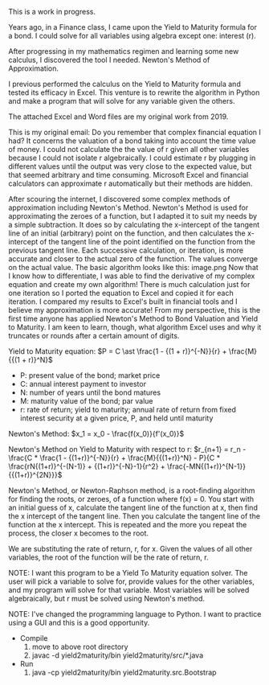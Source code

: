 This is a work in progress.

Years ago, in a Finance class, I came upon the Yield to Maturity formula for a bond.  I could solve for all variables using
algebra except one: interest (r).

After progressing in my mathematics regimen and learning some new calculus, I discovered the tool I needed.
Newton's Method of Approximation.

I previous performed the calculus on the Yield to Maturity formula and tested its efficacy in Excel.
This venture is to rewrite the algorithm in Python and make a program that will solve for any variable given the others.

The  attached Excel and Word files are my original work from 2019.

This is my original email:
Do you remember that complex financial equation I had?  It concerns the valuation of a bond taking into account the time value of money.  I could not calculate the the value of r given all other variables because I could not isolate r algebraically.  I could estimate r by plugging in different values until the output was very close to the expected value, but that seemed arbitrary and time consuming.  Microsoft Excel and financial calculators can approximate r automatically but their methods are hidden.

After scouring the internet, I discovered some complex methods of approximation including Newton's Method.  Newton's Method is used for approximating the zeroes of a function, but I adapted it to suit my needs by a simple subtraction.  It does so by calculating the x-intercept of the tangent line of an initial (arbitrary) point on the function, and then calculates the x-intercept of the tangent line of the point identified on the function from the previous tangent line.  Each successive calculation, or iteration, is more accurate and closer to the actual zero of the function.  The values converge on the actual value.  The basic algorithm looks like this:
image.png
Now that I know how to differentiate, I was able to find the derivative of my complex equation and create my own algorithm!  There is much calculation just for one iteration so I ported the equation to Excel and copied it for each iteration.  I compared my results to Excel's built in financial tools and I believe my approximation is more accurate!  From my perspective, this is the first time anyone has applied Newton's Method to Bond Valuation and Yield to Maturity.  I am keen to learn, though, what algorithm Excel uses and why it truncates or rounds after a certain amount of digits.


Yield to Maturity equation:
$P = C \ast \frac{1 - {(1 + r)}^{-N}}{r} + \frac{M}{{(1 + r)}^N}$
* P: present value of the bond; market price
* C: annual interest payment to investor
* N: number of years until the bond matures
* M: maturity value of the bond; par value
* r: rate of return; yield to maturity; annual rate of return from fixed interest security at a given price, P, and held until maturity

Newton's Method:
$x_1 = x_0 - \frac{f(x_0)}{f'(x_0)}$


Newton's Method on Yield to Maturity with respect to r:
$r_{n+1} = r_n - \frac{C * \frac{1 - {(1+r)}^{-N}}{r} + \frac{M}{{(1+r)}^N} - P}{C * \frac{rN{(1+r)}^{-(N-1)} + {(1+r)}^{-N}-1}{r^2} + \frac{-MN{(1+r)}^{N-1}}{{(1+r)}^{2N}}}$

Newton's Method, or Newton-Raphson method, is a root-finding algorithm for finding the roots, or zeroes, of a function where f(x) = 0.  You start with an initial guess of x, calculate the tangent line of the function at x, then find the x intercept of the tangent line.  Then you calculate the tangent line of the function at the x intercept.  This is repeated and the more you repeat the process, the closer x becomes to the root.

We are substituting the rate of return, r, for x.  Given the values of all other variables, the root of the function will be the rate of return, r.


NOTE: I want this program to be a Yield To Maturity equation solver.  The user will pick a variable to solve for, provide values for the other variables, and my program will solve for that variable.  Most variables will be solved algebraically, but r must be solved using Newton's method.

NOTE: I've changed the programming language to Python.  I want to practice using a GUI and this is a good opportunity.


* Compile
    1. move to above root directory
    2. javac -d yield2maturity/bin yield2maturity/src/*.java
* Run
    1. java -cp yield2maturity/bin yield2maturity.src.Bootstrap